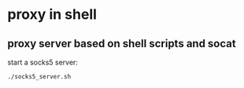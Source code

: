 # proxy in shell
## proxy server based on shell scripts and socat

start a socks5 server:
```
./socks5_server.sh
```
